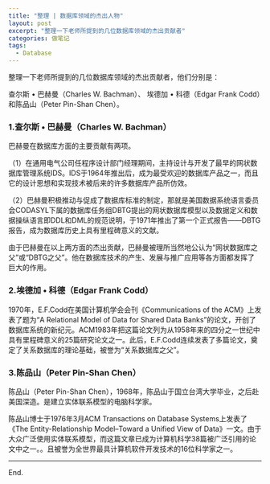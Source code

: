```yaml
---
title: "整理 | 数据库领域的杰出人物"
layout: post
excerpt: "整理一下老师所提到的几位数据库领域的杰出贡献者"
categories: 做笔记
tags:
  - Database
---
```


整理一下老师所提到的几位数据库领域的杰出贡献者，他们分别是：

查尔斯 • 巴赫曼（Charles W. Bachman）、 埃德加 • 科德（Edgar Frank Codd）和陈品山（Peter Pin-Shan Chen）。

### 1.查尔斯 • 巴赫曼（Charles W. Bachman）

巴赫曼在数据库方面的主要贡献有两项。

（1）在通用电气公司任程序设计部门经理期间，主持设计与开发了最早的网状数据库管理系统IDS。IDS于1964年推出后，成为最受欢迎的数据库产品之一，而且它的设计思想和实现技术被后来的许多数据库产品所仿效。

（2）巴赫曼积极推动与促成了数据库标准的制定，那就是美国数据系统语言委员会CODASYL下属的数据库任务组DBTG提出的网状数据库模型以及数据定义和数据操纵语言即DDL和DML的规范说明，于1971年推出了第一个正式报告——DBTG报告，成为数据库历史上具有里程碑意义的文献。

由于巴赫曼在以上两方面的杰出贡献，巴赫曼被理所当然地公认为“网状数据库之父”或“DBTG之父”。他在数据库技术的产生、发展与推广应用等各方面都发挥了巨大的作用。

### 2.埃德加 • 科德（Edgar Frank Codd）

1970年，E.F.Codd在美国计算机学会会刊《Communications of the ACM》上发表了题为“A Relational Model of Data for Shared Data Banks”的论文，开创了数据库系统的新纪元。ACM1983年把这篇论文列为从1958年来的四分之一世纪中具有里程碑意义的25篇研究论文之一。此后，E.F.Codd连续发表了多篇论文，奠定了关系数据库的理论基础，被誉为“关系数据库之父”。

### 3.陈品山（Peter Pin-Shan Chen）

陈品山（Peter Pin-Shan Chen），1968年，陈品山于国立台湾大学毕业，之后赴美国深造。是建立实体联系模型的电脑科学家。

陈品山博士于1976年3月ACM Transactions on Database Systems上发表了《The Entity-Relationship Model–Toward a Unified View of Data》一文。由于大众广泛使用实体联系模型，而这篇文章已成为计算机科学38篇被广泛引用的论文中之一。。且被誉为全世界最具计算机软件开发技术的16位科学家之一。

------

End.